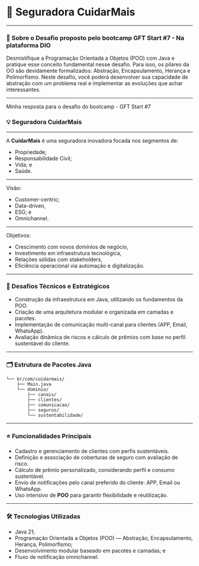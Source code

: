 # 🚀 Seguradora CuidarMais

---

### 📝 Sobre o Desafio proposto pelo bootcamp GFT Start #7 - Na plataforma DIO

Desmistifique a Programação Orientada a Objetos (POO) com Java e pratique esse conceito fundamental nesse desafio.
Para isso, os pilares da OO são devidamente formalizados: Abstração, Encapsulamento, Herança e Polimorfismo.
Neste desafio, você poderá desenvolver sua capacidade de abstração com um problema real e implementar as evoluções
que achar interessantes.

---

Minha resposta para o desafio do bootcamp - GFT Start #7

### 💡 Seguradora CuidarMais

---

A **CuidarMais** é uma seguradora inovadora focada nos segmentos de:

- Propriedade;  
- Responsabilidade Civil; 
- Vida; e
- Saúde.

---

Visão:

- Customer-centric;
- Data-driven,
- ESG; e
- Omnichannel.

---

Objetivos:  

- Crescimento com novos domínios de negócio,  
- Investimento em infraestrutura tecnológica,  
- Relações sólidas com stakeholders,  
- Eficiência operacional via automação e digitalização.

---

### 🧠 Desafios Técnicos e Estratégicos

- Construção da infraestrutura em Java, utilizando os fundamentos da POO.  
- Criação de uma arquitetura modular e organizada em camadas e pacotes.  
- Implementação de comunicação multi-canal para clientes (APP, Email, WhatsApp).  
- Avaliação dinâmica de riscos e cálculo de prêmios com base no perfil sustentável do cliente.

---

### 🗂 Estrutura de Pacotes Java

```src/
└── br/com/cuidarmais/
    ├── Main.java
    └── dominio/
        ├── canais/
        ├── clientes/
        ├── comunicacao/
        ├── seguros/
        └── sustentabilidade/
```
---

### ⭐ Funcionalidades Principais

- Cadastro e gerenciamento de clientes com perfis sustentáveis.  
- Definição e associação de coberturas de seguro com avaliação de risco.  
- Cálculo de prêmio personalizado, considerando perfil e consumo sustentável.  
- Envio de notificações pelo canal preferido do cliente: APP, Email ou WhatsApp.  
- Uso intensivo de **POO** para garantir flexibilidade e reutilização.

---

### 🛠 Tecnologias Utilizadas

- Java 21;  
- Programação Orientada a Objetos (POO) — Abstração, Encapsulamento, Herança, Polimorfismo;
- Desenvolvimento modular baseado em pacotes e camadas; e
- Fluxo de notificação omnichannel.  
